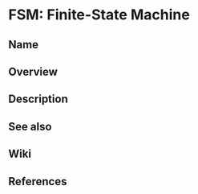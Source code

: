 # FSM: Finite-State Machine

## Name

## Overview

## Description

## See also

## Wiki

## References
